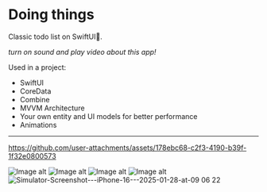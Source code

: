 # Doing things
 Classic todo list on SwiftUI🥳. 
 
 *turn on sound and play video about this app!*
 

 Used in a project:
 
* SwiftUI
* CoreData
* Combine
* MVVM Architecture
* Your own entity and UI models for better performance
* Animations

---

https://github.com/user-attachments/assets/178ebc68-c2f3-4190-b39f-1f32e0800573

![Image alt](https://github.com/AlexKolch/Nick/blob/main/Screen/Simulator-Screenshot---iPhone-16---2025-01-28-at-09.05.33.jpg)
![Image alt](https://github.com/AlexKolch/Nick/blob/main/Screen/Simulator-Screenshot---iPhone-16---2025-01-28-at-09.05.14.jpg)
![Image alt](https://github.com/AlexKolch/Nick/blob/main/Screen/Simulator-Screenshot---iPhone-16---2025-01-28-at-09.15.35.jpg)
![Image alt](https://github.com/AlexKolch/Nick/blob/main/Screen/Simulator-Screenshot---iPhone-16---2025-01-28-at-09.15.47.jpg)
![Simulator-Screenshot---iPhone-16---2025-01-28-at-09 06 22](https://github.com/user-attachments/assets/7a36189f-27ce-4244-ba53-0824c756c931)


